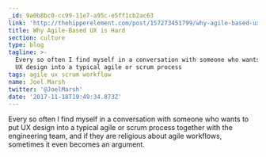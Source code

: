 ```yaml
---
_id: 9a0b8bc0-cc99-11e7-a95c-e5ff1cb2ac63
link: 'http://thehipperelement.com/post/157273451799/why-agile-based-ux-is-hard'
title: Why Agile-Based UX is Hard
section: culture
type: blog
tagline: >-
  Every so often I find myself in a conversation with someone who wants to put
  UX design into a typical agile or scrum process
tags: agile ux scrum workflow
name: Joel Marsh
twitter: '@JoelMarsh'
date: '2017-11-18T19:49:34.873Z'
---
```

Every so often I find myself in a conversation with someone who wants to put UX design into a typical agile or scrum process together with the engineering team, and if they are religious about agile workflows, sometimes it even becomes an argument.
